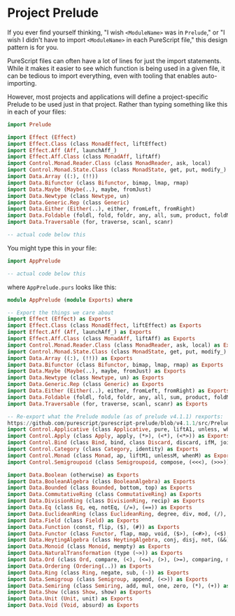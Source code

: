 # Project Prelude

If you ever find yourself thinking, "I wish `<ModuleName>` was in `Prelude`," or "I wish I didn't have to import `<ModuleName>` in each PureScript file," this design pattern is for you.

PureScript files can often have a lot of lines for just the import statements. While it makes it easier to see which function is being used in a given file, it can be tedious to import everything, even with tooling that enables auto-importing.

However, most projects and applications will define a project-specific Prelude to be used just in that project. Rather than typing something like this in each of your files:
```purescript
import Prelude

import Effect (Effect)
import Effect.Class (class MonadEffect, liftEffect)
import Effect.Aff (Aff, launchAff_)
import Effect.Aff.Class (class MonadAff, liftAff)
import Control.Monad.Reader.Class (class MonadReader, ask, local)
import Control.Monad.State.Class (class MonadState, get, put, modify_)
import Data.Array ((:), (!!))
import Data.Bifunctor (class Bifunctor, bimap, lmap, rmap)
import Data.Maybe (Maybe(..), maybe, fromJust)
import Data.Newtype (class Newtype, un)
import Data.Generic.Rep (class Generic)
import Data.Either (Either(..), either, fromLeft, fromRight)
import Data.Foldable (foldl, fold, foldr, any, all, sum, product, foldM, for_, traverse_)
import Data.Traversable (for, traverse, scanl, scanr)

-- actual code below this
```
You might type this in your file:
```purescript
import AppPrelude

-- actual code below this
```

where `AppPrelude.purs` looks like this:
```purescript
module AppPrelude (module Exports) where

-- Export the things we care about
import Effect (Effect) as Exports
import Effect.Class (class MonadEffect, liftEffect) as Exports
import Effect.Aff (Aff, launchAff_) as Exports
import Effect.Aff.Class (class MonadAff, liftAff) as Exports
import Control.Monad.Reader.Class (class MonadReader, ask, local) as Exports
import Control.Monad.State.Class (class MonadState, get, put, modify_) as Exports
import Data.Array ((:), (!!)) as Exports
import Data.Bifunctor (class Bifunctor, bimap, lmap, rmap) as Exports
import Data.Maybe (Maybe(..), maybe, fromJust) as Exports
import Data.Newtype (class Newtype, un) as Exports
import Data.Generic.Rep (class Generic) as Exports
import Data.Either (Either(..), either, fromLeft, fromRight) as Exports
import Data.Foldable (foldl, fold, foldr, any, all, sum, product, foldM, for_, traverse_) as Exports
import Data.Traversable (for, traverse, scanl, scanr) as Exports

-- Re-export what the Prelude module (as of prelude v4.1.1) rexports:
https://github.com/purescript/purescript-prelude/blob/v4.1.1/src/Prelude.purs
import Control.Applicative (class Applicative, pure, liftA1, unless, when) as Exports
import Control.Apply (class Apply, apply, (*>), (<*), (<*>)) as Exports
import Control.Bind (class Bind, bind, class Discard, discard, ifM, join, (<=<), (=<<), (>=>), (>>=)) as Exports
import Control.Category (class Category, identity) as Exports
import Control.Monad (class Monad, ap, liftM1, unlessM, whenM) as Exports
import Control.Semigroupoid (class Semigroupoid, compose, (<<<), (>>>)) as Exports

import Data.Boolean (otherwise) as Exports
import Data.BooleanAlgebra (class BooleanAlgebra) as Exports
import Data.Bounded (class Bounded, bottom, top) as Exports
import Data.CommutativeRing (class CommutativeRing) as Exports
import Data.DivisionRing (class DivisionRing, recip) as Exports
import Data.Eq (class Eq, eq, notEq, (/=), (==)) as Exports
import Data.EuclideanRing (class EuclideanRing, degree, div, mod, (/), gcd, lcm) as Exports
import Data.Field (class Field) as Exports
import Data.Function (const, flip, ($), (#)) as Exports
import Data.Functor (class Functor, flap, map, void, ($>), (<#>), (<$), (<$>), (<@>)) as Exports
import Data.HeytingAlgebra (class HeytingAlgebra, conj, disj, not, (&&), (||)) as Exports
import Data.Monoid (class Monoid, mempty) as Exports
import Data.NaturalTransformation (type (~>)) as Exports
import Data.Ord (class Ord, compare, (<), (<=), (>), (>=), comparing, min, max, clamp, between) as Exports
import Data.Ordering (Ordering(..)) as Exports
import Data.Ring (class Ring, negate, sub, (-)) as Exports
import Data.Semigroup (class Semigroup, append, (<>)) as Exports
import Data.Semiring (class Semiring, add, mul, one, zero, (*), (+)) as Exports
import Data.Show (class Show, show) as Exports
import Data.Unit (Unit, unit) as Exports
import Data.Void (Void, absurd) as Exports
```
